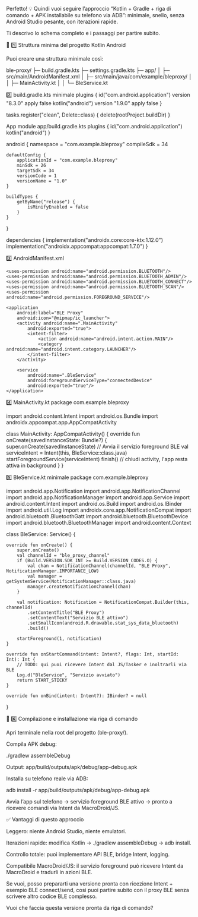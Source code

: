 Perfetto! 💡 Quindi vuoi seguire l’approccio “Kotlin + Gradle + riga di comando + APK installabile su telefono via ADB”: minimale, snello, senza Android Studio pesante, con iterazioni rapide.

Ti descrivo lo schema completo e i passaggi per partire subito.

🧩 1️⃣ Struttura minima del progetto Kotlin Android

Puoi creare una struttura minimale così:

ble-proxy/
├─ build.gradle.kts
├─ settings.gradle.kts
├─ app/
│  ├─ src/main/AndroidManifest.xml
│  ├─ src/main/java/com/example/bleproxy/
│  │   ├─ MainActivity.kt
│  │   └─ BleService.kt

2️⃣ build.gradle.kts minimale
plugins {
id("com.android.application") version "8.3.0" apply false
kotlin("android") version "1.9.0" apply false
}

tasks.register("clean", Delete::class) {
delete(rootProject.buildDir)
}

App module app/build.gradle.kts
plugins {
id("com.android.application")
kotlin("android")
}

android {
namespace = "com.example.bleproxy"
compileSdk = 34

    defaultConfig {
        applicationId = "com.example.bleproxy"
        minSdk = 26
        targetSdk = 34
        versionCode = 1
        versionName = "1.0"
    }

    buildTypes {
        getByName("release") {
            isMinifyEnabled = false
        }
    }
}

dependencies {
implementation("androidx.core:core-ktx:1.12.0")
implementation("androidx.appcompat:appcompat:1.7.0")
}

3️⃣ AndroidManifest.xml
<manifest xmlns:android="http://schemas.android.com/apk/res/android"
package="com.example.bleproxy">

    <uses-permission android:name="android.permission.BLUETOOTH"/>
    <uses-permission android:name="android.permission.BLUETOOTH_ADMIN"/>
    <uses-permission android:name="android.permission.BLUETOOTH_CONNECT"/>
    <uses-permission android:name="android.permission.BLUETOOTH_SCAN"/>
    <uses-permission android:name="android.permission.FOREGROUND_SERVICE"/>

    <application
        android:label="BLE Proxy"
        android:icon="@mipmap/ic_launcher">
        <activity android:name=".MainActivity"
            android:exported="true">
            <intent-filter>
                <action android:name="android.intent.action.MAIN"/>
                <category android:name="android.intent.category.LAUNCHER"/>
            </intent-filter>
        </activity>

        <service
            android:name=".BleService"
            android:foregroundServiceType="connectedDevice"
            android:exported="true"/>
    </application>
</manifest>

4️⃣ MainActivity.kt
package com.example.bleproxy

import android.content.Intent
import android.os.Bundle
import androidx.appcompat.app.AppCompatActivity

class MainActivity: AppCompatActivity() {
override fun onCreate(savedInstanceState: Bundle?) {
super.onCreate(savedInstanceState)
// Avvia il servizio foreground BLE
val serviceIntent = Intent(this, BleService::class.java)
startForegroundService(serviceIntent)
finish() // chiudi activity, l'app resta attiva in background
}
}

5️⃣ BleService.kt minimale
package com.example.bleproxy

import android.app.Notification
import android.app.NotificationChannel
import android.app.NotificationManager
import android.app.Service
import android.content.Intent
import android.os.Build
import android.os.IBinder
import android.util.Log
import androidx.core.app.NotificationCompat
import android.bluetooth.BluetoothGatt
import android.bluetooth.BluetoothDevice
import android.bluetooth.BluetoothManager
import android.content.Context

class BleService: Service() {

    override fun onCreate() {
        super.onCreate()
        val channelId = "ble_proxy_channel"
        if (Build.VERSION.SDK_INT >= Build.VERSION_CODES.O) {
            val chan = NotificationChannel(channelId, "BLE Proxy", NotificationManager.IMPORTANCE_LOW)
            val manager = getSystemService(NotificationManager::class.java)
            manager.createNotificationChannel(chan)
        }

        val notification: Notification = NotificationCompat.Builder(this, channelId)
            .setContentTitle("BLE Proxy")
            .setContentText("Servizio BLE attivo")
            .setSmallIcon(android.R.drawable.stat_sys_data_bluetooth)
            .build()

        startForeground(1, notification)
    }

    override fun onStartCommand(intent: Intent?, flags: Int, startId: Int): Int {
        // TODO: qui puoi ricevere Intent dal JS/Tasker e inoltrarli via BLE
        Log.d("BleService", "Servizio avviato")
        return START_STICKY
    }

    override fun onBind(intent: Intent?): IBinder? = null
}

🧰 6️⃣ Compilazione e installazione via riga di comando

Apri terminale nella root del progetto (ble-proxy/).

Compila APK debug:

./gradlew assembleDebug


Output: app/build/outputs/apk/debug/app-debug.apk

Installa su telefono reale via ADB:

adb install -r app/build/outputs/apk/debug/app-debug.apk


Avvia l’app sul telefono → servizio foreground BLE attivo → pronto a ricevere comandi via Intent da MacroDroid/JS.

✅ Vantaggi di questo approccio

Leggero: niente Android Studio, niente emulatori.

Iterazioni rapide: modifica Kotlin → ./gradlew assembleDebug → adb install.

Controllo totale: puoi implementare API BLE, bridge Intent, logging.

Compatibile MacroDroid/JS: il servizio foreground può ricevere Intent da MacroDroid e tradurli in azioni BLE.

Se vuoi, posso prepararti una versione pronta con ricezione Intent + esempio BLE connect/send, così puoi partire subito con il proxy BLE senza scrivere altro codice BLE complesso.

Vuoi che faccia questa versione pronta da riga di comando?